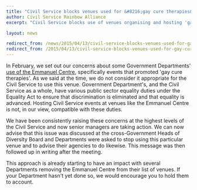 ```yaml
---
title: "Civil Service blocks venues used for &#8216;gay cure therapies&#8217;"
author: Civil Service Rainbow Alliance
excerpt: "Civil Service blocks use of venues organising and hosting 'gay cure therapies' after CSRA raises concerns."

layout: news

redirect_from: /news/2015/04/13/civil-service-blocks-venues-used-for-gay-cure-therapies/
redirect_from: /2015/04/13/civil-service-blocks-venues-used-for-gay-cure-therapies/
---
```


In February, we set out our concerns about some Government Departments' <a href="/2015/02/17/use-of-the-emmanuel-centre/">use of the Emmanuel Centre</a>, specifically events that promoted 'gay cure therapies'. As we said at the time, we do not consider it appropriate for the Civil Service to use this venue. Government Department's, and the Civil Service as a whole, have various public sector equality duties under the Equality Act to ensure that discrimination is eliminated and that equality is advanced. Hosting Civil Service events at venues like the Emmanuel Centre is not, in our view, compatible with these duties.

We have been consistently raising these concerns at the highest levels of the Civil Service and now senior managers are taking action. We can now advise that this issue was discussed at the cross-Government Heads of Diversity Board and Departments were asked to stop using this particular venue and to advise their agencies to do likewise. This message was then followed up in writing after the meeting.

This approach is already starting to have an impact with several Departments removing the Emmanuel Centre from their list of venues. If your Department hasn't yet done so, we would encourage you to hold them to account.
